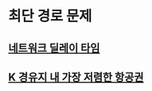 # 최단 경로 문제

## [네트워크 딜레이 타임](https://leetcode.com/problems/network-delay-time/)

## [K 경유지 내 가장 저렴한 항공권](https://leetcode.com/problems/cheapest-flights-within-k-stops/)
